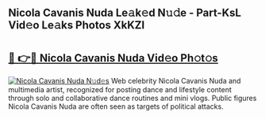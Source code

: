 ## Nicola Cavanis Nuda Le𝚊k𝚎d N𝚞𝚍e - Part-KsL Vid𝚎o Le𝚊ks Photos XkKZI

# <h2><a href="http://fbfazzu.evod.top/?m=Nicola+Cavanis+Nuda">🔗 👉🔴 Nicola Cavanis Nuda Vid𝚎o Ph𝚘t𝚘s</a></h2>

[![Nicola Cavanis Nuda N𝚞d𝚎s](https://i.imgur.com/8V9OHl7.gif)](http://fbfazzu.evod.top/?m=Nicola+Cavanis+Nuda)
Web celebrity Nicola Cavanis Nuda and multimedia artist, recognized for posting dance and lifestyle content through solo and collaborative dance routines and mini vlogs. Public figures Nicola Cavanis Nuda are often seen as targets of political attacks. 
